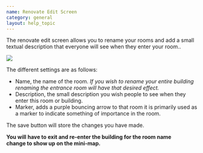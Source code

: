 ```yaml
---
name: Renovate Edit Screen
category: general
layout: help_topic
---
```

The renovate edit screen allows you to rename your rooms and add a small textual description that everyone will see when they enter your room..

![](https://lohcdn.com/images/rennovatedit.jpg)

The different settings are as follows:

*   Name, the name of the room. _If you wish to rename your entire building renaming the entrance room will have that desired effect._
*   Description, the small description you wish people to see when they enter this room or building.
*   Marker, adds a purple bouncing arrow to that room it is primarily used as a marker to indicate something of importance in the room.

The save button will store the changes you have made.

**You will have to exit and re-enter the building for the room name change to show up on the mini-map.**